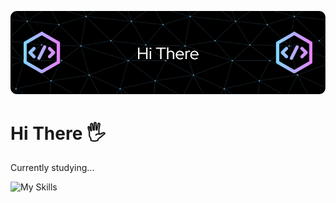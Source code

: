 ![Header](https://github.com/rifqidaiva/rifqidaiva/blob/main/assets/github_header.png)

# Hi There 🖐

Currently studying...

![My Skills](https://skillicons.dev/icons?i=cpp,go,html,css,js,ts,tailwind,vue,nuxt,dart,flutter)

